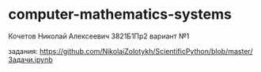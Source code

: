 # computer-mathematics-systems
Кочетов Николай Алексеевич 3821Б1Пр2 вариант №1

задания: https://github.com/NikolaiZolotykh/ScientificPython/blob/master/Задачи.ipynb
